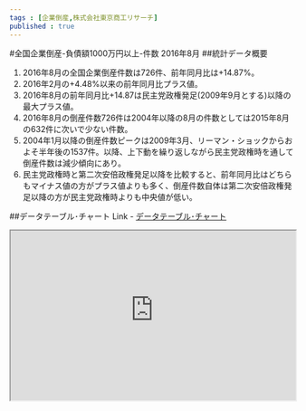 ```yaml
--- 
tags : [企業倒産,株式会社東京商工リサーチ] 
published : true
---
```

#全国企業倒産-負債額1000万円以上-件数 2016年8月
##統計データ概要
1. 2016年8月の全国企業倒産件数は726件、前年同月比は+14.87%。
1. 2016年2月の+4.48%以来の前年同月比プラス値。
1. 2016年8月の前年同月比+14.87は民主党政権発足(2009年9月とする)以降の最大プラス値。
1. 2016年8月の倒産件数726件は2004年以降の8月の件数としては2015年8月の632件に次いで少ない件数。
1. 2004年1月以降の倒産件数ピークは2009年3月、リーマン・ショックからおよそ半年後の1537件。以降、上下動を繰り返しながら民主党政権時を通して倒産件数は減少傾向にあり。
1. 民主党政権時と第二次安倍政権発足以降を比較すると、前年同月比はどちらもマイナス値の方がプラス値よりも多く、倒産件数自体は第二次安倍政権発足以降の方が民主党政権時よりも中央値が低い。


##データテーブル･チャート
Link - [データテーブル･チャート](http://knowledgevault.saecanet.com/charts/am-consulting.co.jp-2016-09-08-14-21-02.html)

<iframe src="http://knowledgevault.saecanet.com/charts/am-consulting.co.jp-2016-09-08-14-21-02.html" width="100%" height="300px"></iframe>